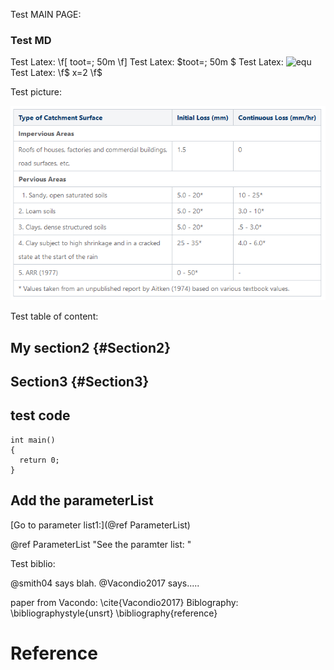 Test MAIN PAGE:

<!-- \tableofcontents : Working but breaking the page structure -->


### Test MD

Test Latex: \f[ toot=\; 50m \f]
Test Latex: $toot=\; 50m $
Test Latex: ![equ](https://latex.codecogs.com/gif.latex?log(y)=\beta_0&space;&plus;&space;\beta_1&space;x&space;&plus;&space;u)
Test Latex: \f$ x=2 \f$



Test picture:

![ILCL-table](ILCL-values.png)


Test table of content:


## My section2 {#Section2}
## Section3 {#Section3}


## test code
```{cpp}
int main()
{
  return 0;
}
```


## Add the parameterList
[Go to parameter list1:](@ref ParameterList)

@ref ParameterList "See the paramter list: "

Test biblio:

@smith04 says blah.
@Vacondio2017 says.....


paper from Vacondo: \cite{Vacondio2017}
Biblography:
\bibliographystyle{unsrt}
\bibliography{reference}

# Reference

